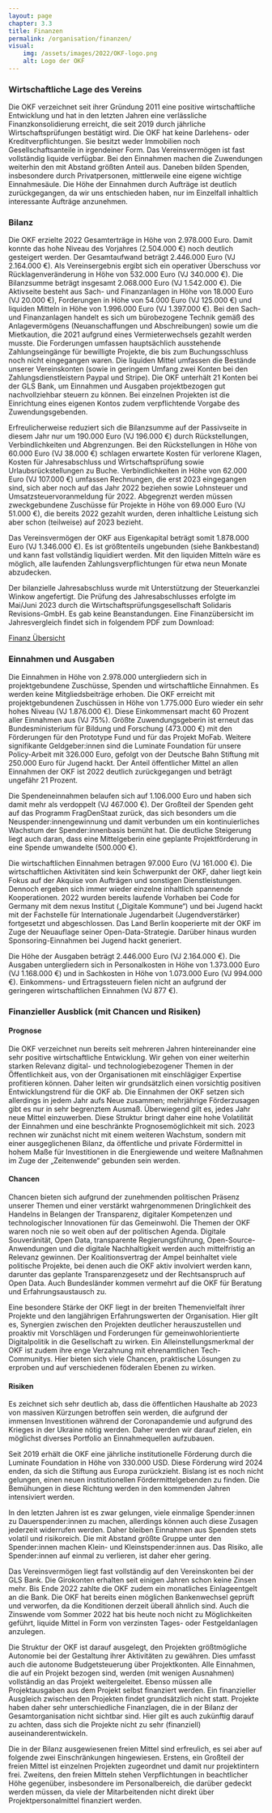 ```yaml
---
layout: page
chapter: 3.3
title: Finanzen
permalink: /organisation/finanzen/
visual:
    img: /assets/images/2022/OKF-logo.png
    alt: Logo der OKF
---
```


### Wirtschaftliche Lage des Vereins

Die OKF verzeichnet seit ihrer Gründung 2011 eine positive wirtschaftliche Entwicklung und hat in den letzten Jahren eine verlässliche Finanzkonsolidierung erreicht, die seit 2019 durch jährliche Wirtschaftsprüfungen bestätigt wird. Die OKF hat keine Darlehens- oder Kreditverpflichtungen. Sie besitzt weder Immobilien noch Gesellschaftsanteile in irgendeiner Form. Das Vereinsvermögen ist fast vollständig liquide verfügbar. Bei den Einnahmen machen die Zuwendungen weiterhin den mit Abstand größten Anteil aus. Daneben bilden Spenden, insbesondere durch Privatpersonen, mittlerweile eine eigene wichtige Einnahmesäule. Die Höhe der Einnahmen durch Aufträge ist deutlich zurückgegangen, da wir uns entschieden haben, nur im Einzelfall inhaltlich interessante Aufträge anzunehmen.

### Bilanz

Die OKF erzielte 2022 Gesamterträge in Höhe von 2.978.000 Euro. Damit konnte das hohe Niveau des Vorjahres (2.504.000 €) noch deutlich gesteigert werden. Der Gesamtaufwand beträgt 2.446.000 Euro (VJ 2.164.000 €). Als Vereinsergebnis ergibt sich ein operativer Überschuss vor Rücklagenveränderung in Höhe von 532.000 Euro (VJ 340.000 €).
Die Bilanzsumme beträgt insgesamt 2.068.000 Euro (VJ 1.542.000 €). Die Aktivseite besteht aus Sach- und Finanzanlagen in Höhe von 18.000 Euro (VJ 20.000 €), Forderungen in Höhe von 54.000 Euro (VJ 125.000 €) und liquiden Mitteln in Höhe von 1.996.000 Euro (VJ 1.397.000 €). Bei den Sach- und Finanzanlagen handelt es sich um bürobezogene Technik gemäß des Anlagevermögens (Neuanschaffungen und Abschreibungen) sowie um die Mietkaution, die 2021 aufgrund eines Vermieterwechsels gezahlt werden musste. Die Forderungen umfassen hauptsächlich ausstehende Zahlungseingänge für bewilligte Projekte, die bis zum Buchungsschluss noch nicht eingegangen waren. Die liquiden Mittel umfassen die Bestände unserer Vereinskonten (sowie in geringem Umfang zwei Konten bei den Zahlungsdienstleistern Paypal und Stripe). Die OKF unterhält 21 Konten bei der GLS Bank, um Einnahmen und Ausgaben projektbezogen gut nachvollziehbar steuern zu können. Bei einzelnen Projekten ist die Einrichtung eines eigenen Kontos zudem verpflichtende Vorgabe des Zuwendungsgebenden.

Erfreulicherweise reduziert sich die Bilanzsumme auf der Passivseite in diesem Jahr nur um 190.000 Euro (VJ 196.000 €) durch Rückstellungen, Verbindlichkeiten und Abgrenzungen. Bei den Rückstellungen in Höhe von 60.000 Euro (VJ 38.000 €) schlagen erwartete Kosten für verlorene Klagen, Kosten für Jahresabschluss und Wirtschaftsprüfung sowie Urlaubsrückstellungen zu Buche. Verbindlichkeiten in Höhe von 62.000 Euro (VJ 107.000 €) umfassen Rechnungen, die erst 2023 eingegangen sind, sich aber noch auf das Jahr 2022 beziehen sowie Lohnsteuer und Umsatzsteuervoranmeldung für 2022. Abgegrenzt werden müssen zweckgebundene Zuschüsse für Projekte in Höhe von 69.000 Euro (VJ 51.000 €), die bereits 2022 gezahlt wurden, deren inhaltliche Leistung sich aber schon (teilweise) auf 2023 bezieht.

Das Vereinsvermögen der OKF aus Eigenkapital beträgt somit 1.878.000 Euro (VJ 1.346.000 €). Es ist größtenteils ungebunden (siehe Bankbestand) und kann fast vollständig liquidiert werden. Mit den liquiden Mitteln wäre es möglich, alle laufenden Zahlungsverpflichtungen für etwa neun Monate abzudecken.

Der bilanzielle Jahresabschluss wurde mit Unterstützung der Steuerkanzlei Winkow angefertigt. Die Prüfung des Jahresabschlusses erfolgte im Mai/Juni 2023 durch die Wirtschaftsprüfungsgesellschaft Solidaris Revisions-GmbH. Es gab keine Beanstandungen. Eine Finanzübersicht im Jahresvergleich findet sich in folgendem PDF zum Download:

<a href="/assets/documents/Finanzen_Jahresbericht_2022.pdf" class="download-table">Finanz Übersicht</a>

### Einnahmen und Ausgaben

Die Einnahmen in Höhe von 2.978.000 untergliedern sich in projektgebundene Zuschüsse, Spenden und wirtschaftliche Einnahmen. Es werden keine Mitgliedsbeiträge erhoben. Die OKF erreicht mit projektgebundenen Zuschüssen in Höhe von 1.775.000 Euro wieder ein sehr hohes Niveau (VJ 1.876.000 €). Diese Einkommensart macht 60 Prozent aller Einnahmen aus (VJ 75%). Größte Zuwendungsgeberin ist erneut das Bundesministerium für Bildung und Forschung (473.000 €) mit den Förderungen für den Prototype Fund und für das Projekt MoFab. Weitere signifikante Geldgeber:innen sind die Luminate Foundation für unsere Policy-Arbeit mit 326.000 Euro, gefolgt von der Deutsche Bahn Stiftung mit 250.000 Euro für Jugend hackt. Der Anteil öffentlicher Mittel an allen Einnahmen der OKF ist 2022 deutlich zurückgegangen und beträgt ungefähr 21 Prozent.

Die Spendeneinnahmen belaufen sich auf 1.106.000 Euro und haben sich damit mehr als verdoppelt (VJ 467.000 €). Der Großteil der Spenden geht auf das Programm FragDenStaat zurück, das sich besonders um die Neuspender:innengewinnung und damit verbunden um ein kontinuierliches Wachstum der Spender:innenbasis bemüht hat. Die deutliche Steigerung liegt auch daran, dass eine Mittelgeberin eine geplante Projektförderung in eine Spende umwandelte (500.000 €).

Die wirtschaftlichen Einnahmen betragen 97.000 Euro (VJ 161.000 €). Die wirtschaftlichen Aktivitäten sind kein Schwerpunkt der OKF, daher liegt kein Fokus auf der Akquise von Aufträgen und sonstigen Dienstleistungen. Dennoch ergeben sich immer wieder einzelne inhaltlich spannende Kooperationen. 2022 wurden bereits laufende Vorhaben bei Code for Germany mit dem nexus Institut („Digitale Kommune“) und bei Jugend hackt mit der Fachstelle für Internationale Jugendarbeit (Jugendverstärker) fortgesetzt und abgeschlossen. Das Land Berlin kooperierte mit der OKF im Zuge der Neuauflage seiner Open-Data-Strategie. Darüber hinaus wurden Sponsoring-Einnahmen bei Jugend hackt generiert.

Die Höhe der Ausgaben beträgt 2.446.000 Euro (VJ 2.164.000 €). Die Ausgaben untergliedern sich in Personalkosten in Höhe von 1.373.000 Euro (VJ 1.168.000 €) und in Sachkosten in Höhe von 1.073.000 Euro (VJ 994.000 €). Einkommens- und Ertragssteuern fielen nicht an aufgrund der geringeren wirtschaftlichen Einnahmen (VJ 877 €).

### Finanzieller Ausblick (mit Chancen und Risiken)

#### Prognose 

Die OKF verzeichnet nun bereits seit mehreren Jahren hintereinander eine sehr positive wirtschaftliche Entwicklung. Wir gehen von einer weiterhin starken Relevanz digital- und technologiebezogener Themen in der Öffentlichkeit aus, von der Organisationen mit einschlägiger Expertise profitieren können. Daher leiten wir grundsätzlich einen vorsichtig positiven Entwicklungstrend für die OKF ab. Die Einnahmen der OKF setzen sich allerdings in jedem Jahr aufs Neue zusammen; mehrjährige Förderzusagen gibt es nur in sehr begrenztem Ausmaß. Überwiegend gilt es, jedes Jahr neue Mittel einzuwerben. Diese Struktur bringt daher eine hohe Volatilität der Einnahmen und eine beschränkte Prognosemöglichkeit mit sich. 2023 rechnen wir zunächst nicht mit einem weiteren Wachstum, sondern mit einer ausgeglichenen Bilanz, da öffentliche und private Fördermittel in hohem Maße für Investitionen in die Energiewende und weitere Maßnahmen im Zuge der „Zeitenwende“ gebunden sein werden.

#### Chancen 

Chancen bieten sich aufgrund der zunehmenden politischen Präsenz unserer Themen und einer verstärkt wahrgenommenen Dringlichkeit des Handelns in Belangen der Transparenz, digitaler Kompetenzen und technologischer Innovationen für das Gemeinwohl. Die Themen der OKF waren noch nie so weit oben auf der politischen Agenda. Digitale Souveränität, Open Data, transparente Regierungsführung, Open-Source-Anwendungen und die digitale Nachhaltigkeit werden auch mittelfristig an Relevanz gewinnen. Der Koalitionsvertrag der Ampel beinhaltet viele politische Projekte, bei denen auch die OKF aktiv involviert werden kann, darunter das geplante Transparenzgesetz und der Rechtsanspruch auf Open Data. Auch Bundesländer kommen vermehrt auf die OKF für Beratung und Erfahrungsaustausch zu.

Eine besondere Stärke der OKF liegt in der breiten Themenvielfalt ihrer Projekte und den langjährigen Erfahrungswerten der Organisation. Hier gilt es, Synergien zwischen den Projekten deutlicher herauszustellen und proaktiv mit Vorschlägen und Forderungen für gemeinwohlorientierte Digitalpolitik in die Gesellschaft zu wirken. Ein Alleinstellungsmerkmal der OKF ist zudem ihre enge Verzahnung mit ehrenamtlichen Tech-Communitys. Hier bieten sich viele Chancen, praktische Lösungen zu erproben und auf verschiedenen föderalen Ebenen zu wirken.

#### Risiken 

Es zeichnet sich sehr deutlich ab, dass die öffentlichen Haushalte ab 2023 von massiven Kürzungen betroffen sein werden, die aufgrund der immensen Investitionen während der Coronapandemie und aufgrund des Krieges in der Ukraine nötig werden. Daher werden wir darauf zielen, ein möglichst diverses Portfolio an Einnahmequellen aufzubauen.

Seit 2019 erhält die OKF eine jährliche institutionelle Förderung durch die Luminate Foundation in Höhe von 330.000 USD. Diese Förderung wird 2024 enden, da sich die Stiftung aus Europa zurückzieht. Bislang ist es noch nicht gelungen, einen neuen institutionellen Fördermittelgebenden zu finden. Die Bemühungen in diese Richtung werden in den kommenden Jahren intensiviert werden.

In den letzten Jahren ist es zwar gelungen, viele einmalige Spender:innen zu Dauerspender:innen zu machen, allerdings können auch diese Zusagen jederzeit widerrufen werden. Daher bleiben Einnahmen aus Spenden stets volatil und risikoreich. Die mit Abstand größte Gruppe unter den Spender:innen machen Klein- und Kleinstspender:innen aus. Das Risiko, alle Spender:innen auf einmal zu verlieren, ist daher eher gering.

Das Vereinsvermögen liegt fast vollständig auf den Vereinskonten bei der GLS Bank. Die Girokonten erhalten seit einigen Jahren schon keine Zinsen mehr. Bis Ende 2022 zahlte die OKF zudem ein monatliches Einlageentgelt an die Bank. Die OKF hat bereits einen möglichen Bankenwechsel geprüft und verworfen, da die Konditionen derzeit überall ähnlich sind. Auch die Zinswende vom Sommer 2022 hat bis heute noch nicht zu Möglichkeiten geführt, liquide Mittel in Form von verzinsten Tages- oder Festgeldanlagen anzulegen.

Die Struktur der OKF ist darauf ausgelegt, den Projekten größtmögliche Autonomie bei der Gestaltung ihrer Aktivitäten zu gewähren. Dies umfasst auch die autonome Budgetsteuerung über Projektkonten. Alle Einnahmen, die auf ein Projekt bezogen sind, werden (mit wenigen Ausnahmen) vollständig an das Projekt weitergeleitet. Ebenso müssen alle Projektausgaben aus dem Projekt selbst finanziert werden. Ein finanzieller Ausgleich zwischen den Projekten findet grundsätzlich nicht statt. Projekte haben daher sehr unterschiedliche Finanzlagen, die in der Bilanz der Gesamtorganisation nicht sichtbar sind. Hier gilt es auch zukünftig darauf zu achten, dass sich die Projekte nicht zu sehr (finanziell) auseinanderentwickeln.

Die in der Bilanz ausgewiesenen freien Mittel sind erfreulich, es sei aber auf folgende zwei Einschränkungen hingewiesen. Erstens, ein Großteil der freien Mittel ist einzelnen Projekten zugeordnet und damit nur projektintern frei. Zweitens, den freien Mitteln stehen Verpflichtungen in beachtlicher Höhe gegenüber, insbesondere im Personalbereich, die darüber gedeckt werden müssen, da viele der Mitarbeitenden nicht direkt über Projektpersonalmittel finanziert werden.

